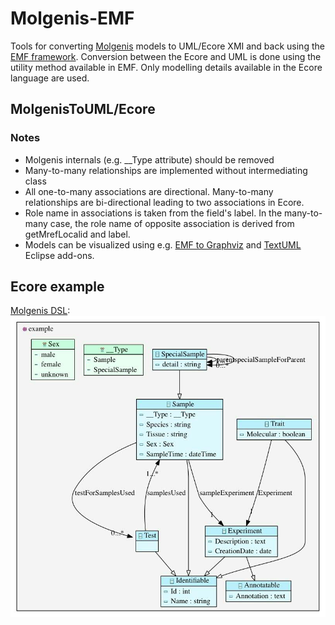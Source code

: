 Molgenis-EMF
===========

Tools for converting [Molgenis](http://molgenis.org) models to UML/Ecore XMI and back using the [EMF framework](https://www.eclipse.org/modeling/emf/). Conversion between the Ecore and UML is done using the utility method available in EMF. Only modelling details available in the Ecore language are used.

## MolgenisToUML/Ecore
### Notes
- Molgenis internals (e.g. __Type attribute) should be removed
- Many-to-many relationships are implemented without intermediating class
- All one-to-many associations are directional. Many-to-many relationships are bi-directional leading to two associations in Ecore.
- Role name in associations is taken from the field's label. In the many-to-many case, the role name of opposite association is derived from  getMrefLocalid and label. 
- Models can be visualized using e.g. [EMF to Graphviz](http://marketplace.eclipse.org/content/emf-graphviz-emf2gv) and [TextUML](http://marketplace.eclipse.org/content/textuml-toolkit) Eclipse add-ons.  

## Ecore example
[Molgenis DSL](molgenis-emf/src/test/resources/simple_model/molgenis_db.xml):
![Example-Ecore](molgenis-emf/out_dir/example.ecore.jpg)
